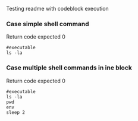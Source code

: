 Testing readme with codeblock execution

### Case simple shell command 
Return code expected 0
```
#executable
ls -la
```

### Case multiple shell commands in ine block
Return code expected 0
```
#executable
ls -la
pwd
env
sleep 2
```


